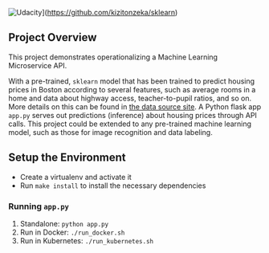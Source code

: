 ![Udacity](https://circleci.com/gh/Udacity/sklearn.svg?style=shield)](https://github.com/kizitonzeka/sklearn)

## Project Overview

This project demonstrates operationalizing a Machine Learning Microservice API. 

With a pre-trained, `sklearn` model that has been trained to predict housing prices in Boston according to several features, such as average rooms in a home and data about highway access, teacher-to-pupil ratios, and so on. More details on this can be found in [the data source site](https://www.kaggle.com/c/boston-housing).  A Python flask app `app.py` serves out predictions (inference) about housing prices through API calls. This project could be extended to any pre-trained machine learning model, such as those for image recognition and data labeling.

## Setup the Environment

* Create a virtualenv and activate it
* Run `make install` to install the necessary dependencies

### Running `app.py`

1. Standalone:  `python app.py`
2. Run in Docker:  `./run_docker.sh`
3. Run in Kubernetes:  `./run_kubernetes.sh`
